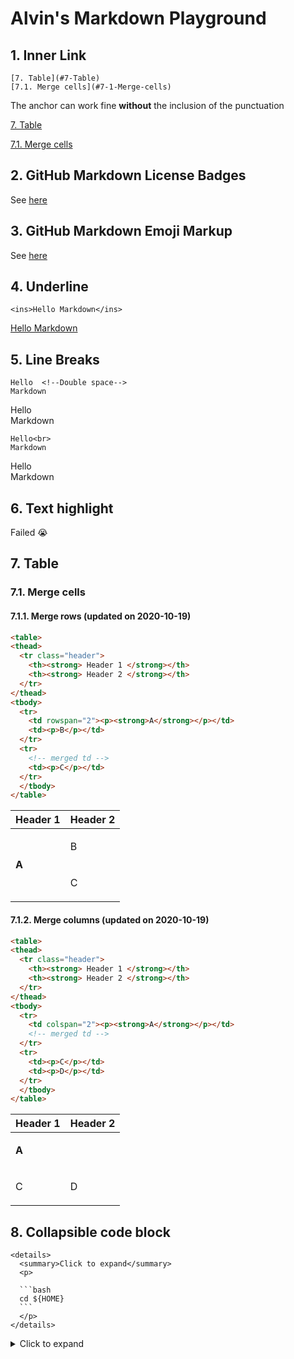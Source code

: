 # Alvin's Markdown Playground

## 1. Inner Link
```
[7. Table](#7-Table)
[7.1. Merge cells](#7-1-Merge-cells) 
```
The anchor can work fine **without** the inclusion of the punctuation

[7. Table](#7-Table)

[7.1. Merge cells](#7-1--Merge-cells) 

## 2. GitHub Markdown License Badges
See [here](https://gist.github.com/lukas-h/2a5d00690736b4c3a7ba)

## 3. GitHub Markdown Emoji Markup
See [here](https://gist.github.com/rxaviers/7360908)


## 4. Underline
```
<ins>Hello Markdown</ins>
```
<ins>Hello Markdown</ins>


## 5. Line Breaks
```
Hello  <!--Double space-->
Markdown
```
Hello  
Markdown   

```
Hello<br>
Markdown
```
Hello<br>
Markdown


## 6. Text highlight
Failed :sob:

## 7. Table

### 7.1. Merge cells 

#### 7.1.1. Merge rows (updated on 2020-10-19)

```html
<table>
<thead>
  <tr class="header">
    <th><strong> Header 1 </strong></th>
    <th><strong> Header 2 </strong></th>
  </tr>
</thead>
<tbody>
  <tr>
    <td rowspan="2"><p><strong>A</strong></p></td>
    <td><p>B</p></td>
  </tr>
  <tr>
    <!-- merged td -->
    <td><p>C</p></td>
  </tr>  
  </tbody>
</table>
```

<table>
<thead>
  <tr class="header">
    <th><strong> Header 1 </strong></th>
    <th><strong> Header 2 </strong></th>
  </tr>
</thead>
<tbody>
  <tr>
    <td rowspan="2"><p><strong>A</strong></p></td>
    <td><p>B</p></td>
  </tr>
  <tr>
    <!-- merged td -->
    <td><p>C</p></td>
  </tr>  
  </tbody>
</table>

#### 7.1.2. Merge columns (updated on 2020-10-19)

```html
<table>
<thead>
  <tr class="header">
    <th><strong> Header 1 </strong></th>
    <th><strong> Header 2 </strong></th>
  </tr>
</thead>
<tbody>
  <tr>
    <td colspan="2"><p><strong>A</strong></p></td>
    <!-- merged td -->
  </tr>
  <tr>
    <td><p>C</p></td>
    <td><p>D</p></td>
  </tr>  
  </tbody>
</table>
```

<table>
<thead>
  <tr class="header">
    <th><strong> Header 1 </strong></th>
    <th><strong> Header 2 </strong></th>
  </tr>
</thead>
<tbody>
  <tr>
    <td colspan="2"><p><strong>A</strong></p></td>
    <!-- merged td -->
  </tr>
  <tr>
    <td><p>C</p></td>
    <td><p>D</p></td>
  </tr>  
  </tbody>
</table>

## 8. Collapsible code block

    <details>
      <summary>Click to expand</summary>
      <p>

      ```bash
      cd ${HOME}
      ```
      </p>
    </details>

<details>
  <summary>Click to expand</summary>
  <p>
  
  ```bash
  cd ${HOME}
  ```
  </p>
</details>
